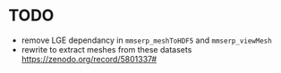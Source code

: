 # TODO


* remove LGE dependancy in `mmserp_meshToHDF5` and `mmserp_viewMesh`
* rewrite to extract meshes from these datasets https://zenodo.org/record/5801337#

